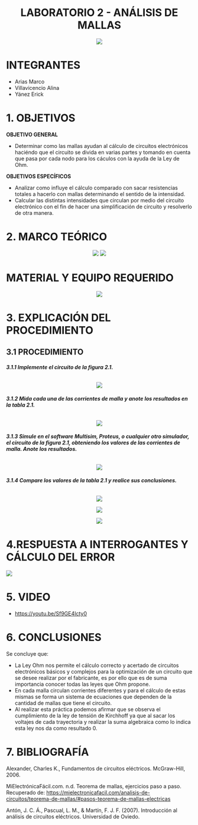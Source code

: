 <div align="center">

# LABORATORIO 2 - ANÁLISIS DE MALLAS

![](https://github.com/erickyanez1/IMAGENES-DEBER-1/blob/main/espe.png) 

</div>

# **INTEGRANTES**

- Arias Marco
- Villavicencio Alina
- Yánez Erick


# **1. OBJETIVOS**

**OBJETIVO GENERAL**
  - Determinar como las mallas ayudan al cálculo de circuitos electrónicos haciéndo que el circuito se divida en varias partes y tomando en cuenta que pasa por cada nodo para los cáculos con la ayuda de la Ley de Ohm.
 
 **OBJETIVOS ESPECÍFICOS**
  - Analizar como influye el cálculo comparado con sacar resistencias totales a hacerlo con mallas determinando el sentido de la intensidad.
  - Calcular las distintas intensidades que circulan por medio del circuito electrónico con el fin de hacer una simplificación de circuito y resolverlo de otra manera.

# **2. MARCO TEÓRICO**

<div align="center">
  
![](https://github.com/erickyanez1/LABORATORIO2_MALLAS/blob/main/IMG_PRACTICA2/img1_lab2.png)
![](https://github.com/erickyanez1/LABORATORIO2_MALLAS/blob/main/IMG_PRACTICA2/img2_lab2.png)
  
</div>
  
# MATERIAL Y EQUIPO REQUERIDO

<div align="center">

![](https://github.com/erickyanez1/LABORATORIO2_MALLAS/blob/main/IMG_PRACTICA2/img3_lab2.png)
  
  

</div>

# **3. EXPLICACIÓN DEL PROCEDIMIENTO**

## **3.1 PROCEDIMIENTO**

###### **3.1.1 Implemente el circuito de la figura 2.1.**

<div align="center">

 ![](https://github.com/erickyanez1/LABORATORIO2_MALLAS/blob/main/IMG_PRACTICA2/circuitt.PNG)
  
  
 </div>

###### **3.1.2 Mida cada una de las corrientes de malla y anote los resultados en la tabla 2.1.**

<div align="center">

![](https://github.com/erickyanez1/LABORATORIO2_MALLAS/blob/main/IMG_PRACTICA2/circuito.PNG)
 

</div>

###### **3.1.3 Simule en el software Multisim, Proteus, o cualquier otro simulador, el circuito de la figura 2.1, obteniendo los valores de las corrientes de malla. Anote los resultados.**

<div align="center">

![](https://github.com/erickyanez1/LABORATORIO2_MALLAS/blob/main/IMG_PRACTICA2/tinkerkad.PNG)
  
</div>

###### **3.1.4 Compare los valores de la tabla 2.1 y realice sus conclusiones.**

<div align="center">

![](https://github.com/erickyanez1/LABORATORIO2_MALLAS/blob/main/IMG_PRACTICA2/malla1.PNG)
  
![](https://github.com/erickyanez1/LABORATORIO2_MALLAS/blob/main/IMG_PRACTICA2/malla3.PNG)
  
![](https://github.com/erickyanez1/LABORATORIO2_MALLAS/blob/main/IMG_PRACTICA2/cuadro.PNG)
  
  

</div>

#  4.RESPUESTA A INTERROGANTES Y CÁLCULO DEL ERROR

![](https://github.com/erickyanez1/LABORATORIO2_MALLAS/blob/main/IMG_PRACTICA2/Error.png)

# **5. VIDEO**

- https://youtu.be/Sf9GE4Icty0

# **6. CONCLUSIONES**

Se concluye que:

- La Ley Ohm nos permite el cálculo correcto y acertado de circuitos electrónicos básicos y complejos para la optimización de un circuito que se desee realizar por el fabricante, es por ello que es de suma importancia conocer todas las leyes que Ohm propone.
- En cada malla circulan corrientes diferentes y para el cálculo de estas mismas se forma un sistema de ecuaciones que dependen de la cantidad de mallas que tiene el circuito.
- Al realizar esta práctica podemos afirmar que se observa el cumplimiento de la ley de tensión de Kirchhoff ya que al sacar los voltajes de cada trayectoria y realizar la suma algebraica como lo indica esta ley nos da como resultado 0.

# **7. BIBLIOGRAFÍA**

Alexander, Charles K., Fundamentos de circuitos eléctricos. McGraw-Hill, 2006.

MiElectrónicaFácil.com. n.d. Teorema de mallas, ejercicios paso a paso. Recuperado de:
https://mielectronicafacil.com/analisis-de-circuitos/teorema-de-mallas/#pasos-teorema-de-mallas-electricas

Antón, J. C. Á., Pascual, L. M., & Martín, F. J. F. (2007). Introducción al análisis de circuitos eléctricos. Universidad de Oviedo.
